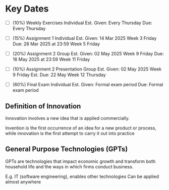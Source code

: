 # Key Dates

- [ ] (10%) Weekly Exercises 
        Individual
     Est. Given: Every Thursday
            Due: Every Thursday 

- [ ] (15%) Assignment 1 
        Individual
     Est. Given: 14 Mar 2025 Week 3 Friday
            Due: 28 Mar 2025 at 23:59 Week 5 Friday

- [ ] (20%) Assignment 2 
        Group
     Est. Given: 02 May 2025 Week 9 Friday
            Due: 16 May 2025 at 23:59 Week 11 Friday

- [ ] (10%) Assignment 2 Presentation 
        Group
     Est. Given: 02 May 2025 Week 9 Friday
       Est. Due: 22 May Week 12 Thursday

- [ ] (60%) Final Exam 
        Individual
     Est. Given: Formal exam period 
            Due: Formal exam period


## Definition of Innovation

Innovation involves a new idea that is applied commercially.

Invention is the first occurrence of an idea for a new product or
process, while innovation is the first attempt to carry it out into
practice

## General Purpose Technologies (GPTs)
GPTs are technologies that impact economic growth and transform both 
household life and the ways in which firms conduct business.

E.g. IT (software engineering), enables other technologies
     Can be applied almost anywhere



